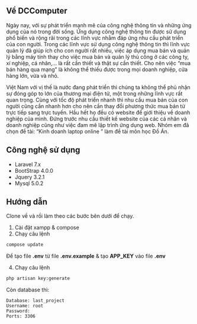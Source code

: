 ## Về DCComputer

Ngày nay, với sự phát triển mạnh mẽ của công nghệ thông tin và những ứng dụng của nó trong đời sống. Ứng dụng công nghệ thông tin được sử dụng phổ biến và rộng rãi trong các lĩnh vực nhằm đáp ứng nhu cầu phát triển của con người. Trong các lĩnh vực sử dụng công nghệ thông tin thì lĩnh vực quản lý đã giúp ích cho con người rất nhiều, việc áp dụng mua bán và quản lý bằng máy tính thay cho việc mua bán và quản lý thủ công ở các công ty, xí nghiệp, cá nhân,... là rất cần thiết và thật sự cần thiết. Cho nên việc “mua bán hàng qua mạng” là không thể thiếu được trong mọi doanh nghiệp, cửa hàng lớn, vừa và nhỏ.
 
Việt Nam với vị thế là nước đang phát triển thì chúng ta không thể phủ nhận sự đóng góp to lớn của thương mại điện tử, một trong những lĩnh vực rất quan trọng. Cùng với tốc độ phát triển nhanh thì nhu cầu mua bán của con người cũng cần nhanh hơn cho nên cần thay đổi phương thức mua bán từ trực tiếp sang trực tuyến.
Hầu hết họ đều có website để giới thiệu về doanh nghiệp của mình. Đứng trước nhu cầu thiết kế website của các cá nhân và doanh nghiệp cũng như việc đam mê lập trình ứng dụng web. Nhóm em đã chọn đề tài: “Kinh doanh laptop online ” làm đề tài môn học Đồ Án.

## Công nghệ sử dụng

- Laravel 7.x
- BootStrap 4.0.0
- Jquery 3.2.1
- Mysql 5.0.2

## Hướng dẫn

Clone về và rồi làm theo các bước bên dưới để chạy.

1. Cài đặt xampp & compose
2. Chạy câu lệnh
```sh
compose update
```

Để tạo file **.env** từ file **.env.example** & tạo **APP_KEY** vào file **.env**

4. Chạy câu lệnh
```sh
php artisan key:generate
```

Còn database thì:
```
Database: last_project
Username: root
Password:
Ports: 3306
```
